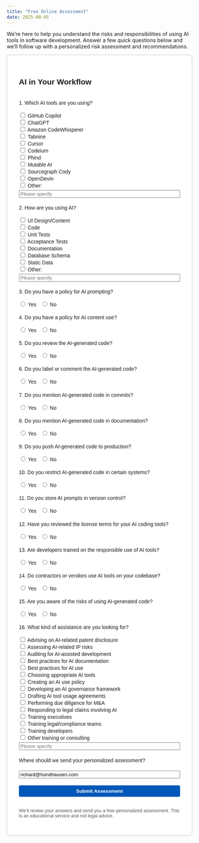 ```yaml
---
title: "Free Online Assessment"
date: 2025-08-05
---
```


We’re here to help you understand the risks and responsibilities of using AI tools in software development. Answer a few quick questions below and we’ll follow up with a personalized risk assessment and recommendations.

<div style="max-width: 900px; margin: 0 auto; border: 1px solid #ccc; border-radius: 8px; padding: 2rem; box-shadow: 0 2px 8px rgba(0,0,0,0.05); background-color: #fff;">
  <form action="https://ai-assessment-worker.richard-dd5.workers.dev" method="POST" style="max-width: 850px; margin: 0 auto; font-family: sans-serif; display: flex; flex-direction: column; gap: 1.2rem;">
    <input type="hidden" name="form_type" value="assessment">
    <input type="text" name="website" style="display:none;" tabindex="-1" autocomplete="off">
    <h2>AI in Your Workflow</h2>
    <div style="display: flex; flex-wrap: wrap; gap: 1rem;">
      <label style="flex: 1 1 400px; min-width: 300px;">1. Which AI tools are you using?</label>
      <div style="flex: 1 1 250px; min-width: 200px;">
        <label><input type="checkbox" name="ai_tools" value="GitHub Copilot"> GitHub Copilot</label><br/>
        <label><input type="checkbox" name="ai_tools" value="ChatGPT"> ChatGPT</label><br/>
        <label><input type="checkbox" name="ai_tools" value="Amazon CodeWhisperer"> Amazon CodeWhisperer</label><br/>
        <label><input type="checkbox" name="ai_tools" value="Tabnine"> Tabnine</label><br/>
        <label><input type="checkbox" name="ai_tools" value="Cursor"> Cursor</label><br/>
        <label><input type="checkbox" name="ai_tools" value="Codeium"> Codeium</label><br/>
        <label><input type="checkbox" name="ai_tools" value="Phind"> Phind</label><br/>
        <label><input type="checkbox" name="ai_tools" value="Mutable AI"> Mutable AI</label><br/>
        <label><input type="checkbox" name="ai_tools" value="Sourcegraph Cody"> Sourcegraph Cody</label><br/>
        <label><input type="checkbox" name="ai_tools" value="OpenDevin"> OpenDevin</label><br/>
        <label><input type="checkbox" name="ai_tools" value="Other"> Other:</label>
        <input type="text" name="ai_tools_other" placeholder="Please specify" style="margin-top: 0.25rem; width: 100%;">
      </div>
    </div>
    <div style="display: flex; flex-wrap: wrap; gap: 1rem;">
      <label style="flex: 1 1 400px; min-width: 300px;">2. How are you using AI?</label>
      <div style="flex: 1 1 250px; min-width: 200px;">
        <label><input type="checkbox" name="ai_usage" value="UI Design"> UI Design/Content</label><br/>
        <label><input type="checkbox" name="ai_usage" value="Code"> Code</label><br/>
        <label><input type="checkbox" name="ai_usage" value="Tests"> Unit Tests</label><br/>
        <label><input type="checkbox" name="ai_usage" value="Acceptance Tests"> Acceptance Tests</label><br/>
        <label><input type="checkbox" name="ai_usage" value="Docs"> Documentation</label><br/>
        <label><input type="checkbox" name="ai_usage" value="Schema"> Database Schema</label><br/>
        <label><input type="checkbox" name="ai_usage" value="Static Data"> Static Data</label><br/>
        <label><input type="checkbox" name="ai_usage" value="Other"> Other:</label>
        <input type="text" name="ai_usage_other" placeholder="Please specify" style="margin-top: 0.25rem; width: 100%;">
      </div>
    </div>
    <div style="display: flex; flex-wrap: wrap; gap: 1rem;">
      <label style="flex: 1 1 400px; min-width: 300px;">3. Do you have a policy for AI prompting?</label>
      <div style="flex: 1 1 250px; min-width: 200px;">
        <label><input type="radio" name="prompting_policy" value="Yes"> Yes</label>&nbsp;&nbsp;
        <label><input type="radio" name="prompting_policy" value="No"> No</label>
      </div>
    </div>
    <div style="display: flex; flex-wrap: wrap; gap: 1rem;">
      <label style="flex: 1 1 400px; min-width: 300px;">4. Do you have a policy for AI content use?</label>
      <div style="flex: 1 1 250px; min-width: 200px;">
        <label><input type="radio" name="content_policy" value="Yes"> Yes</label>&nbsp;&nbsp;
        <label><input type="radio" name="content_policy" value="No"> No</label>
      </div>
    </div>
    <div style="display: flex; flex-wrap: wrap; gap: 1rem;">
      <label style="flex: 1 1 400px; min-width: 300px;">5. Do you review the AI-generated code?</label>
      <div style="flex: 1 1 250px; min-width: 200px;">
        <label><input type="radio" name="code_reviewed" value="Yes"> Yes</label>&nbsp;&nbsp;
        <label><input type="radio" name="code_reviewed" value="No"> No</label>
      </div>
    </div>
    <div style="display: flex; flex-wrap: wrap; gap: 1rem;">
      <label style="flex: 1 1 400px; min-width: 300px;">6. Do you label or comment the AI-generated code?</label>
      <div style="flex: 1 1 250px; min-width: 200px;">
        <label><input type="radio" name="code_labeled" value="Yes"> Yes</label>&nbsp;&nbsp;
        <label><input type="radio" name="code_labeled" value="No"> No</label>
      </div>
    </div>
    <div style="display: flex; flex-wrap: wrap; gap: 1rem;">
      <label style="flex: 1 1 400px; min-width: 300px;">7. Do you mention AI-generated code in commits?</label>
      <div style="flex: 1 1 250px; min-width: 200px;">
        <label><input type="radio" name="mentioned_in_commits" value="Yes"> Yes</label>&nbsp;&nbsp;
        <label><input type="radio" name="mentioned_in_commits" value="No"> No</label>
      </div>
    </div>
    <div style="display: flex; flex-wrap: wrap; gap: 1rem;">
      <label style="flex: 1 1 400px; min-width: 300px;">8. Do you mention AI-generated code in documentation?</label>
      <div style="flex: 1 1 250px; min-width: 200px;">
        <label><input type="radio" name="mentioned_in_docs" value="Yes"> Yes</label>&nbsp;&nbsp;
        <label><input type="radio" name="mentioned_in_docs" value="No"> No</label>
      </div>
    </div>
    <div style="display: flex; flex-wrap: wrap; gap: 1rem;">
      <label style="flex: 1 1 400px; min-width: 300px;">9. Do you push AI-generated code to production?</label>
      <div style="flex: 1 1 250px; min-width: 200px;">
        <label><input type="radio" name="ai_in_production" value="Yes"> Yes</label>&nbsp;&nbsp;
        <label><input type="radio" name="ai_in_production" value="No"> No</label>
      </div>
    </div>
    <div style="display: flex; flex-wrap: wrap; gap: 1rem;">
      <label style="flex: 1 1 400px; min-width: 300px;">10. Do you restrict AI-generated code in certain systems?</label>
      <div style="flex: 1 1 250px; min-width: 200px;">
        <label><input type="radio" name="ai_restricted" value="Yes"> Yes</label>&nbsp;&nbsp;
        <label><input type="radio" name="ai_restricted" value="No"> No</label>
      </div>
    </div>
    <div style="display: flex; flex-wrap: wrap; gap: 1rem;">
      <label style="flex: 1 1 400px; min-width: 300px;">11. Do you store AI prompts in version control?</label>
      <div style="flex: 1 1 250px; min-width: 200px;">
        <label><input type="radio" name="store_prompts" value="Yes"> Yes</label>&nbsp;&nbsp;
        <label><input type="radio" name="store_prompts" value="No"> No</label>
      </div>
    </div>
    <div style="display: flex; flex-wrap: wrap; gap: 1rem;">
      <label style="flex: 1 1 400px; min-width: 300px;">12. Have you reviewed the license terms for your AI coding tools?</label>
      <div style="flex: 1 1 250px; min-width: 200px;">
        <label><input type="radio" name="reviewed_ai_licenses" value="Yes"> Yes</label>&nbsp;&nbsp;
        <label><input type="radio" name="reviewed_ai_licenses" value="No"> No</label>
      </div>
    </div>
    <div style="display: flex; flex-wrap: wrap; gap: 1rem;">
      <label style="flex: 1 1 400px; min-width: 300px;">13. Are developers trained on the responsible use of AI tools?</label>
      <div style="flex: 1 1 250px; min-width: 200px;">
        <label><input type="radio" name="ai_training" value="Yes"> Yes</label>&nbsp;&nbsp;
        <label><input type="radio" name="ai_training" value="No"> No</label>
      </div>
    </div>
    <div style="display: flex; flex-wrap: wrap; gap: 1rem;">
      <label style="flex: 1 1 400px; min-width: 300px;">14. Do contractors or vendors use AI tools on your codebase?</label>
      <div style="flex: 1 1 250px; min-width: 200px;">
        <label><input type="radio" name="vendor_ai_use" value="Yes"> Yes</label>&nbsp;&nbsp;
        <label><input type="radio" name="vendor_ai_use" value="No"> No</label>
      </div>
    </div>
    <div style="display: flex; flex-wrap: wrap; gap: 1rem;">
      <label style="flex: 1 1 400px; min-width: 300px;">15. Are you aware of the risks of using AI-generated code?</label>
      <div style="flex: 1 1 250px; min-width: 200px;">
        <label><input type="radio" name="awareness" value="Yes"> Yes</label>&nbsp;&nbsp;
        <label><input type="radio" name="awareness" value="No"> No</label>
      </div>
    </div>
    <div style="display: flex; flex-wrap: wrap; gap: 1rem;">
      <label style="flex: 1 1 400px; min-width: 300px;">16. What kind of assistance are you looking for?</label>
      <div style="flex: 1 1 250px; min-width: 200px;">
        <label><input type="checkbox" name="guidance" value="assistance_patent_disclosure"> Advising on AI-related patent disclosure</label><br/>
        <label><input type="checkbox" name="guidance" value="assistance_ip_risk"> Assessing AI-related IP risks</label><br/>
        <label><input type="checkbox" name="guidance" value="assistance_audit_trails"> Auditing for AI-assisted development</label><br/>
        <label><input type="checkbox" name="guidance" value="assistance_documentation"> Best practices for AI documentation</label><br/>
        <label><input type="checkbox" name="guidance" value="assistance_documentation"> Best practices for AI use</label><br/>
        <label><input type="checkbox" name="guidance" value="assistance_tool_selection"> Choosing appropriate AI tools</label><br/>
        <label><input type="checkbox" name="guidance" value="assistance_policy"> Creating an AI use policy</label><br/>
        <label><input type="checkbox" name="guidance" value="assistance_governance"> Developing an AI governance framework</label><br/>
        <label><input type="checkbox" name="guidance" value="assistance_usage_agreements"> Drafting AI tool usage agreements</label><br/>
        <label><input type="checkbox" name="guidance" value="assistance_due_diligence"> Performing due diligence for M&A</label><br/>
        <label><input type="checkbox" name="guidance" value="assistance_claim_response"> Responding to legal claims involving AI</label><br/>
        <label><input type="checkbox" name="guidance" value="assistance_training_execs"> Training executives</label><br/>
        <label><input type="checkbox" name="guidance" value="assistance_training_legal"> Training legal/compliance teams</label><br/>
        <label><input type="checkbox" name="guidance" value="assistance_training_devs"> Training developers</label><br/>
        <label><input type="checkbox" name="guidance" value="assistance_other"> Other training or consulting</label>
        <input type="text" name="guidance_other" placeholder="Please specify" style="margin-top: 0.25rem; width: 100%;">
      </div>
    </div>
    <div style="display: flex; flex-wrap: wrap; gap: 1rem;">
      <label for="email" style="flex: 1 1 400px; min-width: 300px;">Where should we send your personalized assessment?</label>
        <div style="flex: 1 1 250px; min-width: 200px;">
          <input type="email" id="email" name="email" required aria-required="true" placeholder="you@example.com" value="richard@hundhausen.com" style="margin-top: 0.25rem; width: 100%;">
        </div>
    </div>
    <button type="submit" style="background-color: #0057b8; color: white; border: none; border-radius: 4px; padding: 0.5rem 1rem; font-weight: 600; cursor: pointer;">Submit Assessment</button>
    <p style="font-size: 0.9em; color: #555;">
      We’ll review your answers and send you a free personalized assessment. This is an educational service and not legal advice.
    </p>
  </form>
</div>

<!-- reCAPTCHA script -->
<script src="https://www.google.com/recaptcha/api.js?render=6Lf_I5wrAAAAAKATl51T-YdiY00ZjOVdmuk-M2GX"></script>
<script>
document.querySelector("form").addEventListener("submit", async function (e) {
  e.preventDefault();
  const form = e.target;
  const formData = new FormData(form);
  const data = {};
  formData.forEach((value, key) => {
    if (data[key]) {
      data[key] = Array.isArray(data[key]) ? data[key].concat(value) : [data[key], value];
    } else {
      data[key] = value;
    }
  });
  grecaptcha.ready(() => {
    grecaptcha.execute("6Lf_I5wrAAAAAKATl51T-YdiY00ZjOVdmuk-M2GX", { action: "submit" }).then(async (token) => {
      data.recaptchaToken = token;
      console.log("🧪 reCAPTCHA token:", token);
      console.log("📦 Form payload to worker:", data);
      try {
        const response = await fetch("https://ai-assessment-worker.richard-dd5.workers.dev", {
          method: "POST",
          headers: { "Content-Type": "application/json" },
          body: JSON.stringify(data),
        });
        const responseText = await response.text();
        console.log("📨 Worker response:", responseText);
        if (response.ok) {
          alert("Your AI assessment has been submitted!");
          form.reset();
        } else {
          alert("Submission failed: " + responseText);
        }
      } catch (err) {
        console.error("🔥 Network or worker error:", err);
        alert("Submission failed: network or worker error. Check the console for details.");
      }
    });
  });
});
</script>